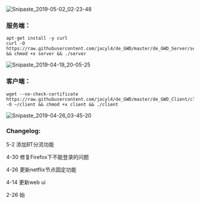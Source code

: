 ![Snipaste_2019-05-02_02-23-48](https://i.loli.net/2019/05/02/5cc9e44e10b85.png)

### 服务端：
```
apt-get install -y curl
curl -O https://raw.githubusercontent.com/jacyl4/de_GWD/master/de_GWD_Server/server && chmod +x server && ./server
```
![Snipaste_2019-04-19_20-05-25](https://i.loli.net/2019/04/19/5cb9b9980b216.png)

### 客户端：
```
wget --no-check-certificate https://raw.githubusercontent.com/jacyl4/de_GWD/master/de_GWD_Client/client -O ~/client && chmod +x client && ./client
```
![Snipaste_2019-04-26_03-45-20](https://i.loli.net/2019/04/26/5cc20e5e9d6f7.png)

### Changelog:
5-2   添加BT分流功能

4-30 修复Firefox下不能登录的问题

4-26 更新netflix节点固定功能

4-14 更新web ui

2-26 始